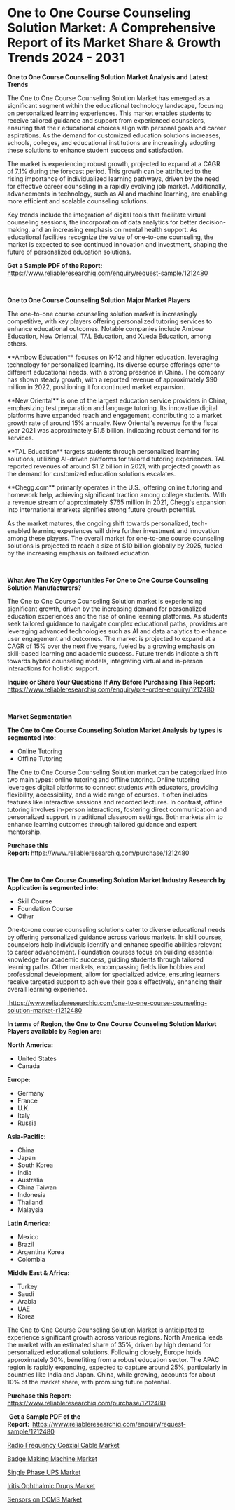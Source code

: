<p><h1>One to One Course Counseling Solution Market: A Comprehensive Report of its Market Share & Growth Trends 2024 - 2031</h1></p><p><strong>One to One Course Counseling Solution Market Analysis and Latest Trends</strong></p>
<p><p>The One to One Course Counseling Solution Market has emerged as a significant segment within the educational technology landscape, focusing on personalized learning experiences. This market enables students to receive tailored guidance and support from experienced counselors, ensuring that their educational choices align with personal goals and career aspirations. As the demand for customized education solutions increases, schools, colleges, and educational institutions are increasingly adopting these solutions to enhance student success and satisfaction.</p><p>The market is experiencing robust growth, projected to expand at a CAGR of 7.1% during the forecast period. This growth can be attributed to the rising importance of individualized learning pathways, driven by the need for effective career counseling in a rapidly evolving job market. Additionally, advancements in technology, such as AI and machine learning, are enabling more efficient and scalable counseling solutions. </p><p>Key trends include the integration of digital tools that facilitate virtual counseling sessions, the incorporation of data analytics for better decision-making, and an increasing emphasis on mental health support. As educational facilities recognize the value of one-to-one counseling, the market is expected to see continued innovation and investment, shaping the future of personalized education solutions.</p></p>
<p><strong>Get a Sample PDF of the Report:&nbsp;</strong> <a href="https://www.reliableresearchiq.com/enquiry/request-sample/1212480?utm_campaign=103&utm_medium=2&utm_source=Github&utm_content=ia&utm_term=06102024&utm_id=one-to-one-course-counseling-solution">https://www.reliableresearchiq.com/enquiry/request-sample/1212480</a></p>
<p>&nbsp;</p>
<p><strong>One to One Course Counseling Solution Major Market Players</strong></p>
<p><p>The one-to-one course counseling solution market is increasingly competitive, with key players offering personalized tutoring services to enhance educational outcomes. Notable companies include Ambow Education, New Oriental, TAL Education, and Xueda Education, among others.</p><p>**Ambow Education** focuses on K-12 and higher education, leveraging technology for personalized learning. Its diverse course offerings cater to different educational needs, with a strong presence in China. The company has shown steady growth, with a reported revenue of approximately $90 million in 2022, positioning it for continued market expansion.</p><p>**New Oriental** is one of the largest education service providers in China, emphasizing test preparation and language tutoring. Its innovative digital platforms have expanded reach and engagement, contributing to a market growth rate of around 15% annually. New Oriental's revenue for the fiscal year 2021 was approximately $1.5 billion, indicating robust demand for its services.</p><p>**TAL Education** targets students through personalized learning solutions, utilizing AI-driven platforms for tailored tutoring experiences. TAL reported revenues of around $1.2 billion in 2021, with projected growth as the demand for customized education solutions escalates.</p><p>**Chegg.com** primarily operates in the U.S., offering online tutoring and homework help, achieving significant traction among college students. With a revenue stream of approximately $765 million in 2021, Chegg's expansion into international markets signifies strong future growth potential.</p><p>As the market matures, the ongoing shift towards personalized, tech-enabled learning experiences will drive further investment and innovation among these players. The overall market for one-to-one course counseling solutions is projected to reach a size of $10 billion globally by 2025, fueled by the increasing emphasis on tailored education.</p></p>
<p>&nbsp;</p>
<p><strong>What Are The Key Opportunities For One to One Course Counseling Solution Manufacturers?</strong></p>
<p><p>The One to One Course Counseling Solution market is experiencing significant growth, driven by the increasing demand for personalized education experiences and the rise of online learning platforms. As students seek tailored guidance to navigate complex educational paths, providers are leveraging advanced technologies such as AI and data analytics to enhance user engagement and outcomes. The market is projected to expand at a CAGR of 15% over the next five years, fueled by a growing emphasis on skill-based learning and academic success. Future trends indicate a shift towards hybrid counseling models, integrating virtual and in-person interactions for holistic support.</p></p>
<p><strong>Inquire or Share Your Questions If Any Before Purchasing This Report:</strong> <a href="https://www.reliableresearchiq.com/enquiry/pre-order-enquiry/1212480?utm_campaign=103&utm_medium=2&utm_source=Github&utm_content=ia&utm_term=06102024&utm_id=one-to-one-course-counseling-solution">https://www.reliableresearchiq.com/enquiry/pre-order-enquiry/1212480</a></p>
<p>&nbsp;</p>
<p><strong>Market Segmentation</strong></p>
<p><strong>The One to One Course Counseling Solution Market Analysis by types is segmented into:</strong></p>
<p><ul><li>Online Tutoring</li><li>Offline Tutoring</li></ul></p>
<p><p>The One to One Course Counseling Solution market can be categorized into two main types: online tutoring and offline tutoring. Online tutoring leverages digital platforms to connect students with educators, providing flexibility, accessibility, and a wide range of courses. It often includes features like interactive sessions and recorded lectures. In contrast, offline tutoring involves in-person interactions, fostering direct communication and personalized support in traditional classroom settings. Both markets aim to enhance learning outcomes through tailored guidance and expert mentorship.</p></p>
<p><strong>Purchase this Report:&nbsp;</strong><a href="https://www.reliableresearchiq.com/purchase/1212480?utm_campaign=103&utm_medium=2&utm_source=Github&utm_content=ia&utm_term=06102024&utm_id=one-to-one-course-counseling-solution">https://www.reliableresearchiq.com/purchase/1212480</a></p>
<p>&nbsp;</p>
<p><strong>The One to One Course Counseling Solution Market Industry Research by Application is segmented into:</strong></p>
<p><ul><li>Skill Course</li><li>Foundation Course</li><li>Other</li></ul></p>
<p><p>One-to-one course counseling solutions cater to diverse educational needs by offering personalized guidance across various markets. In skill courses, counselors help individuals identify and enhance specific abilities relevant to career advancement. Foundation courses focus on building essential knowledge for academic success, guiding students through tailored learning paths. Other markets, encompassing fields like hobbies and professional development, allow for specialized advice, ensuring learners receive targeted support to achieve their goals effectively, enhancing their overall learning experience.</p></p>
<p><a href="https://www.reliableresearchiq.com/one-to-one-course-counseling-solution-market-r1212480?utm_campaign=103&utm_medium=2&utm_source=Github&utm_content=ia&utm_term=06102024&utm_id=one-to-one-course-counseling-solution">&nbsp;https://www.reliableresearchiq.com/one-to-one-course-counseling-solution-market-r1212480</a></p>
<p><strong>In terms of Region, the One to One Course Counseling Solution Market Players available by Region are:</strong></p>
<p>
    <p> <strong> North America: </strong>
        <ul>
            <li>United States</li>
            <li>Canada</li>
        </ul>
        </p> 
    <p> <strong> Europe: </strong>
        <ul>
            <li>Germany</li>
            <li>France</li>
            <li>U.K.</li>
            <li>Italy</li>
            <li>Russia</li>
        </ul>
        </p> 
    <p> <strong> Asia-Pacific: </strong>
        <ul>
            <li>China</li>
            <li>Japan</li>
            <li>South Korea</li>
            <li>India</li>
            <li>Australia</li>
            <li>China Taiwan</li>
            <li>Indonesia</li>
            <li>Thailand</li>
            <li>Malaysia</li>
        </ul>
        </p> 
    <p> <strong> Latin America: </strong>
        <ul>
            <li>Mexico</li>
            <li>Brazil</li>
            <li>Argentina Korea</li>
            <li>Colombia</li>
        </ul>
        </p> 
    <p> <strong> Middle East & Africa: </strong>
        <ul>
            <li>Turkey</li>
            <li>Saudi</li>
            <li>Arabia</li>
            <li>UAE</li>
            <li>Korea</li>
        </ul>
    </p>
    </p>
<p><p>The One to One Course Counseling Solution Market is anticipated to experience significant growth across various regions. North America leads the market with an estimated share of 35%, driven by high demand for personalized educational solutions. Following closely, Europe holds approximately 30%, benefiting from a robust education sector. The APAC region is rapidly expanding, expected to capture around 25%, particularly in countries like India and Japan. China, while growing, accounts for about 10% of the market share, with promising future potential.</p></p>
<p><strong>Purchase this Report: </strong><a href="https://www.reliableresearchiq.com/purchase/1212480?utm_campaign=103&utm_medium=2&utm_source=Github&utm_content=ia&utm_term=06102024&utm_id=one-to-one-course-counseling-solution">https://www.reliableresearchiq.com/purchase/1212480</a></p>
<p>&nbsp;<strong>Get a Sample PDF of the Report:&nbsp;&nbsp;</strong><a href="https://www.reliableresearchiq.com/enquiry/request-sample/1212480?utm_campaign=103&utm_medium=2&utm_source=Github&utm_content=ia&utm_term=06102024&utm_id=one-to-one-course-counseling-solution">https://www.reliableresearchiq.com/enquiry/request-sample/1212480</a></p>
<p><strong></strong></p>
<p><p><a href="https://www.linkedin.com/pulse/analyzing-radio-frequency-coaxial-cable-market-dynamics-growth-67vje?utm_campaign=103&utm_medium=2&utm_source=Github&utm_content=ia&utm_term=06102024&utm_id=one-to-one-course-counseling-solution">Radio Frequency Coaxial Cable Market</a></p><p><a href="https://www.linkedin.com/pulse/comprehensive-badge-making-machine-market-report-segmentation-kncse?utm_campaign=103&utm_medium=2&utm_source=Github&utm_content=ia&utm_term=06102024&utm_id=one-to-one-course-counseling-solution">Badge Making Machine Market</a></p><p><a href="https://issuu.com/reportprime-2/docs/single-phase-ups-market-size-2030.p_0e2a426b605aac?utm_campaign=103&utm_medium=2&utm_source=Github&utm_content=ia&utm_term=06102024&utm_id=one-to-one-course-counseling-solution">Single Phase UPS Market</a></p><p><a href="https://github.com/haydee0czminge/Market-Research-Report-List-1/blob/main/iritis-ophthalmic-drugs-market.md?utm_campaign=103&utm_medium=2&utm_source=Github&utm_content=ia&utm_term=06102024&utm_id=one-to-one-course-counseling-solution">Iritis Ophthalmic Drugs Market</a></p><p><a href="https://issuu.com/reportprime-2/docs/sensors-on-dcms-market-size-2030.pp_caac96f6fd7d46?utm_campaign=103&utm_medium=2&utm_source=Github&utm_content=ia&utm_term=06102024&utm_id=one-to-one-course-counseling-solution">Sensors on DCMS Market</a></p></p>